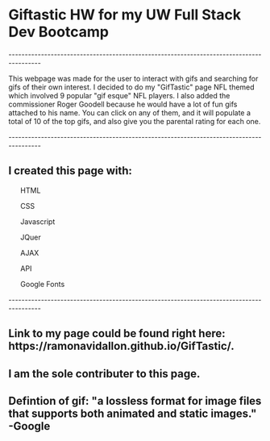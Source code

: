 <h1> Giftastic HW for my UW Full Stack Dev Bootcamp </h1>
----------------------------------------------------------------------------------------
<p>This webpage was made for the user to interact with gifs and searching for gifs of their own interest. I decided to do my "GifTastic" page NFL themed which involved 9 popular "gif esque" NFL players. I also added the commissioner Roger Goodell because he would have a lot of fun gifs attached to his name. You can click on any of them, and it will populate a total of 10 of the top gifs, and also give you the parental rating for each one.</p>
----------------------------------------------------------------------------------------
<form>
 <h2> I created this page with:</h2>
 
  <ul>HTML</ul>
  <ul>CSS</ul>
  <ul>Javascript</ul>
  <ul>JQuer</ul>
  <ul>AJAX</ul>
  <ul>API</ul>
  <ul>Google Fonts</ul>
----------------------------------------------------------------------------------------
  </form>
  
  <h2>Link to my page could be found right here: <link>https://ramonavidallon.github.io/GifTastic/</link>.</h2>
  
  <h2>I am the sole contributer to this page.</h2>
  <h2> Defintion of gif: "a lossless format for image files that supports both animated and static images." -Google</h2>
